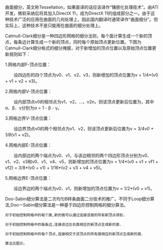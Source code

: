 
曲面细分，英文称Tessellation，如果直译的话应该译作“镶嵌化处理技术”。由ATI开发，微软采纳后将其加入DirectX 11，成为DirectX 11的组成部分之一。由于这种技术广泛的应用在曲面的几何处理上，因此国内翻译时通常译作“曲面细分”。但实际上，这种技术不是只能用在曲面的细分处理上。

Catmull-Clark细分是一种四边形网格的细分法则，每个面计算生成一个新的顶点，每条边计算生成一个新的顶点，同时每个原始顶点更新位置。下图为Catmull-Clark细分格式的细分掩膜，对于新增加的顶点位置以及原始顶点位置更新规则如下：

1.网格内部F-顶点位置：

　　设四边形的四个顶点为v0、v1、v2、v3，则新增加的顶点位置为v = 1/4*(v0 + v1 + v2 + v3)。

2.网格内部V-顶点位置：

　　设内部顶点v0的相邻点为v1、v2，…，v2n，则该顶点更新后位置为，其中α、β、γ分别为α = 1 - β - γ。

3.网格边界V-顶点位置：

　　设边界顶点v0的两个相邻点为v1、v2，则该顶点更新后位置为v = 3/4*v0 + 1/8*(v1 + v2)。

4.网格内部E-顶点位置：

　　设内部边的两个端点为v0、v1，与该边相邻的两个四边形顶点分别为v0、v1、v2、v3和v0、v1、v4、v5，则新增加的顶点位置为v = 1/4*(v0 + v1 + vf1 + vf2) = 3/8*(v0 + v1) + 1/16*(v2 + v3 + v4 + v5)。

5.网格边界E-顶点位置：

　　设边界边的两个端点为v0、v1，则新增加的顶点位置为v = 1/2*(v0 + v1)。
  
  Doo-Sabin细分算法是二次均匀B样条曲面二分技术的推广。不同于Loop细分算法,Doo一Sabin细分算法是一种基于四边形控制网格的细分算法。

    对于初始控制网格中的每个面,新的面可以通过连接该面的所有新顶点得到.
    
    对于初始控制网格中的每条边,连接该边左右面相应的新顶点生成新的面.
    
    对于初始控制网格中的每个顶点,连接相交于该顶点的所有面相应的新顶点生成新的面.
    
    算法见图示。

